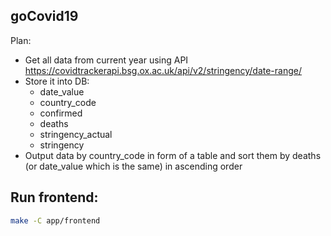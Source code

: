 ## goCovid19

Plan:

- Get all data from current year using API https://covidtrackerapi.bsg.ox.ac.uk/api/v2/stringency/date-range/
- Store it into DB:
  - date_value
  - country_code
  - confirmed
  - deaths
  - stringency_actual
  - stringency
- Output data by country_code in form of a table and sort them by deaths (or date_value which is the same) in ascending order

## Run frontend:

```bash
make -C app/frontend
```
